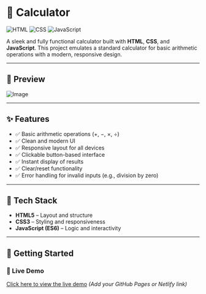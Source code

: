 # 🧮 Calculator

![HTML]([https://drive.google.com/file/d/1ZnOBxhuNuZQVjs2VTEJn1bQPUlScqMUK/view?usp=sharing](https://img.shields.io/badge/HTML-5-E34F26?style=for-the-badge&logo=html5&logoColor=white))
![CSS](https://drive.google.com/file/d/1Geg-qUQ8jgh3RsIA-ayjMf_6wxPhbGE-/view?usp=sharing)
![JavaScript](https://drive.google.com/file/d/1qyrO1lP9Bv5hqT-X7RWE7IngWURpqyHj/view?usp=drive_link)

A sleek and fully functional calculator built with **HTML**, **CSS**, and **JavaScript**. This project emulates a standard calculator for basic arithmetic operations with a modern, responsive design.

---

## 📸 Preview

![Image](https://github.com/user-attachments/assets/d39b8ed1-9ff6-4b86-83ed-cb545ad4f536)

---

## ✨ Features

- ✅ Basic arithmetic operations (+, −, ×, ÷)
- ✅ Clean and modern UI
- ✅ Responsive layout for all devices
- ✅ Clickable button-based interface
- ✅ Instant display of results
- ✅ Clear/reset functionality
- ✅ Error handling for invalid inputs (e.g., division by zero)

---

## 🔧 Tech Stack

- **HTML5** – Layout and structure
- **CSS3** – Styling and responsiveness
- **JavaScript (ES6)** – Logic and interactivity

---

## 🚀 Getting Started

### 🔗 Live Demo
[Click here to view the live demo](https://drive.google.com/file/d/1qTg69Kf30x3XaBLkzmUNAacjZbip2Sdy/view?usp=drive_link) *(Add your GitHub Pages or Netlify link)*
